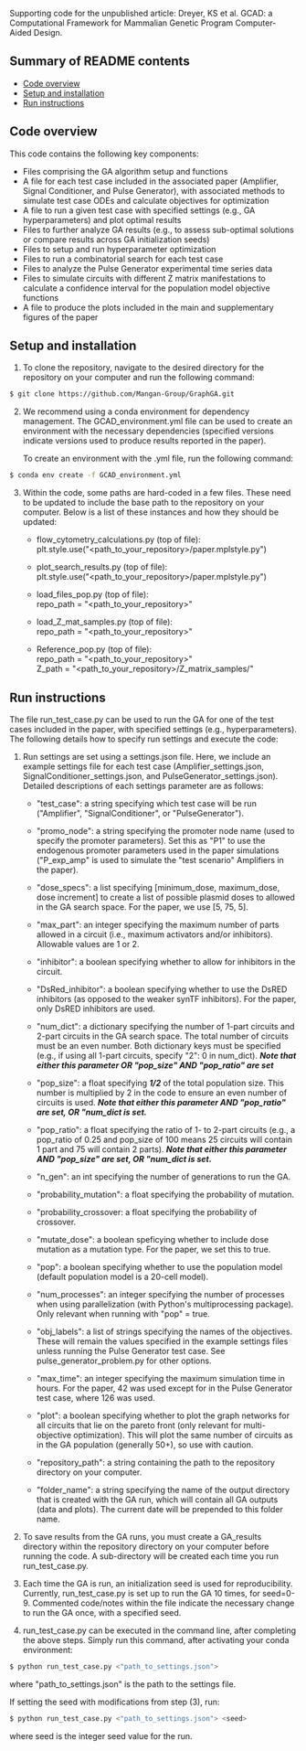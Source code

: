 Supporting code for the unpublished article: Dreyer, KS et al. GCAD: a Computational Framework for Mammalian Genetic Program Computer-Aided Design.

## Summary of README contents

+ [Code overview](#code-overview)
+ [Setup and installation](#setup-and-installation)
+ [Run instructions](#run-instructions)


## Code overview 

This code contains the following key components:
+ Files comprising the GA algorithm setup and functions
+ A file for each test case included in the associated paper (Amplifier, Signal Conditioner, and Pulse Generator), with associated methods to simulate test case ODEs and calculate objectives for optimization
+ A file to run a given test case with specified settings (e.g., GA hyperparameters) and plot optimal results
+ Files to further analyze GA results (e.g., to assess sub-optimal solutions or compare results across GA initialization seeds)
+ Files to setup and run hyperparameter optimization
+ Files to run a combinatorial search for each test case
+ Files to analyze the Pulse Generator experimental time series data
+ Files to simulate circuits with different Z matrix manifestations to calculate a confidence interval for the population model objective functions
+ A file to produce the plots included in the main and supplementary figures of the paper


## Setup and installation

1. To clone the repository, navigate to the desired directory for the repository on your computer and run the following command:

```bash
$ git clone https://github.com/Mangan-Group/GraphGA.git
```


2. We recommend using a conda environment for dependency management. The GCAD_environment.yml file can be used to create an environment with the necessary dependencies (specified versions indicate versions used to produce results reported in the paper). 

    To create an environment with the .yml file, run the following command:

```bash
$ conda env create -f GCAD_environment.yml
```


3. Within the code, some paths are hard-coded in a few files. These need to be updated to include the base path to the repository on your computer. Below is a list of these instances and how they should be updated:

    - flow_cytometry_calculations.py (top of file):\
        plt.style.use("<path_to_your_repository>/paper.mplstyle.py")

    - plot_search_results.py (top of file):\
        plt.style.use("<path_to_your_repository>/paper.mplstyle.py")

    - load_files_pop.py (top of file):\
        repo_path = "<path_to_your_repository>"

    - load_Z_mat_samples.py (top of file):\
        repo_path = "<path_to_your_repository>"

    - Reference_pop.py (top of file):\
        repo_path = "<path_to_your_repository>"\
        Z_path = "<path_to_your_repository>/Z_matrix_samples/"


## Run instructions

The file run_test_case.py can be used to run the GA for one of the test cases included in the paper, with specified settings (e.g., hyperparameters). The following details how to specify run settings and execute the code:

1. Run settings are set using a settings.json file. Here, we include an example settings file for each test case (Amplifier_settings.json, SignalConditioner_settings.json, and PulseGenerator_settings.json). Detailed descriptions of each settings parameter are as follows:

    - "test_case": a string specifying which test case will be run ("Amplifier", "SignalConditioner", or "PulseGenerator").

    - "promo_node": a string specifying the promoter node name (used to specify the promoter parameters). Set this as "P1" to use the endogenous promoter parameters used in the paper simulations ("P_exp_amp" is used to simulate the "test scenario" Amplifiers in the paper).

    - "dose_specs": a list specifying [minimum_dose, maximum_dose, dose increment] to create a list of possible plasmid doses to allowed in the GA search space. For the paper, we use [5, 75, 5].

    - "max_part": an integer specifying the maximum number of parts allowed in a circuit (i.e., maximum activators and/or inhibitors). Allowable values are 1 or 2.

    - "inhibitor": a boolean specifying whether to allow for inhibitors in the circuit.

    - "DsRed_inhibitor": a boolean specifying whether to use the DsRED inhibitors (as opposed to the weaker synTF inhibitors). For the paper, only DsRED inhibitors are used.

    - "num_dict": a dictionary specifying the number of 1-part circuits and 2-part circuits in the GA search space. The total number of circuits must be an even number. Both dictionary keys must be specified (e.g., if using all 1-part circuits, specify "2": 0 in num_dict). ***Note that either this parameter OR "pop_size" AND "pop_ratio" are set***

    - "pop_size": a float specifying ***1/2*** of the total population size. This number is multiplied by 2 in the code to ensure an even number of circuits is used. ***Note that either this parameter AND "pop_ratio" are set, OR "num_dict is set.***

    - "pop_ratio": a float specifying the ratio of 1- to 2-part circuits (e.g., a pop_ratio of 0.25 and pop_size of 100 means 25 circuits will contain 1 part and 75 will contain 2 parts). ***Note that either this parameter AND "pop_size" are set, OR "num_dict is set.***
 
    - "n_gen": an int specifying the number of generations to run the GA.

    - "probability_mutation": a float specifying the probability of mutation.

    - "probability_crossover: a float specifying the probability of crossover.

    - "mutate_dose": a boolean speficying whether to include dose mutation as a mutation type. For the paper, we set this to true.

    - "pop": a boolean specifying whether to use the population model (default population model is a 20-cell model).
    
    - "num_processes": an integer specifying the number of processes when using parallelization (with Python's multiprocessing package). Only relevant when running with "pop" = true.

    - "obj_labels": a list of strings specifying the names of the objectives. These will remain the values specified in the example settings files unless running the Pulse Generator test case. See pulse_generator_problem.py for other options.

    - "max_time": an integer specifying the maximum simulation time in hours. For the paper, 42 was used except for in the Pulse Generator test case, where 126 was used.

    - "plot": a boolean specifying whether to plot the graph networks for all circuits that lie on the pareto front (only relevant for multi-objective optimization). This will plot the same number of circuits as in the GA population (generally 50+), so use with caution.

    - "repository_path": a string containing the path to the repository directory on your computer.

    - "folder_name": a string specifying the name of the output directory that is created with the GA run, which will contain all GA outputs (data and plots). The current date will be prepended to this folder name.


2. To save results from the GA runs, you must create a GA_results directory within the repository directory on your computer before running the code. A sub-directory will be created each time you run run_test_case.py. 


3. Each time the GA is run, an initialization seed is used for reproducibility. Currently, run_test_case.py is set up to run the GA 10 times, for seed=0-9. Commented code/notes within the file indicate the necessary change to run the GA once, with a specified seed.


4. run_test_case.py can be executed in the command line, after completing the above steps. Simply run this command, after activating your conda environment:

```bash
$ python run_test_case.py <"path_to_settings.json">
```
where "path_to_settings.json" is the path to the settings file.

If setting the seed with modifications from step (3), run:

```bash
$ python run_test_case.py <"path_to_settings.json"> <seed>
```
where seed is the integer seed value for the run.
